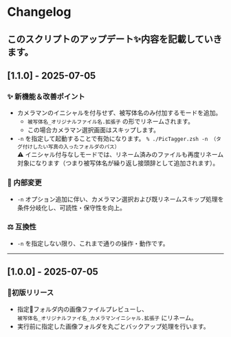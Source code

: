 # Changelog

このスクリプトのアップデート✨内容を記載していきます。
---

## [1.1.0] - 2025-07-05
### ✨ 新機能＆改善ポイント
- カメラマンのイニシャルを付与せず、被写体名のみ付加するモードを追加。
  - `被写体名_オリジナルファイル名.拡張子` の形でリネームされます。
  - この場合カメラマン選択画面はスキップします。
- `-n` を指定して起動することで有効になります。
`% ./PicTagger.zsh -n （タグ付けしたい写真の入ったフォルダのパス）`  
⚠️ イニシャル付与なしモードでは、リネーム済みのファイルも再度リネーム対象になります（つまり被写体名が繰り返し接頭辞として追加されます）。

### 🔧 内部変更
- `-n` オプション追加に伴い、カメラマン選択および既リネームスキップ処理を条件分岐化し、可読性・保守性を向上。

### ⚖️ 互換性
- `-n` を指定しない限り、これまで通りの操作・動作です。

---

## [1.0.0] - 2025-07-05
### 🎉初版リリース
- 指定📂フォルダ内の画像ファイルプレビューし、  
`被写体名_オリジナルファイ名_カメラマンイニシャル.拡張子` にリネーム。
- 実行前に指定した画像フォルダを丸ごとバックアップ処理を行います。